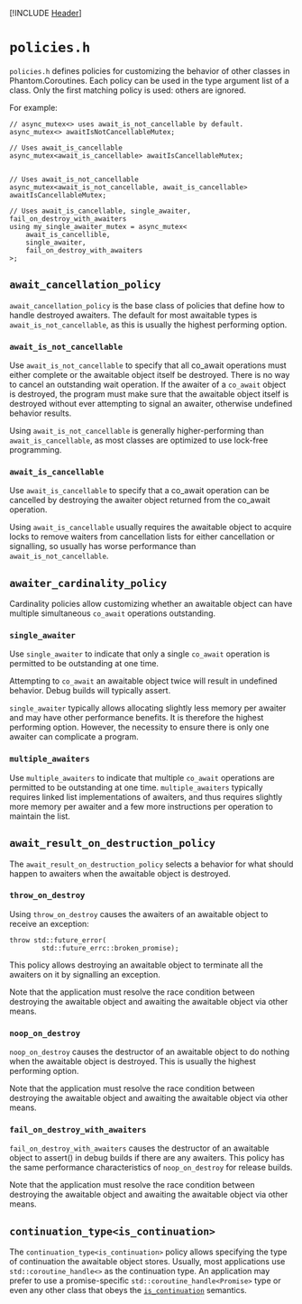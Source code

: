 [!INCLUDE [Header](header.md)]

# ```policies.h```

```policies.h``` defines policies for customizing the behavior of other classes
in Phantom.Coroutines. Each policy can be used in the type argument list of a class.
Only the first matching policy is used: others are ignored. 

For example:

```
// async_mutex<> uses await_is_not_cancellable by default.
async_mutex<> awaitIsNotCancellableMutex;

// Uses await_is_cancellable
async_mutex<await_is_cancellable> awaitIsCancellableMutex;


// Uses await_is_not_cancellable
async_mutex<await_is_not_cancellable, await_is_cancellable> awaitIsCancellableMutex;

// Uses await_is_cancellable, single_awaiter, fail_on_destroy_with_awaiters
using my_single_awaiter_mutex = async_mutex<
    await_is_cancellible,
    single_awaiter,
    fail_on_destroy_with_awaiters
>;
```

## ```await_cancellation_policy```

```await_cancellation_policy``` is the base class of policies that define
how to handle destroyed awaiters. The default for most awaitable types is
```await_is_not_cancellable```, as this is usually the highest performing
option. 

### ```await_is_not_cancellable```

Use ```await_is_not_cancellable``` to specify that all co_await operations must
either complete or the awaitable object itself be destroyed. There is no
way to cancel an outstanding wait operation. If the awaiter of a ```co_await```
object is destroyed, the program must make sure that the awaitable object
itself is destroyed without ever attempting to signal an awaiter, otherwise
undefined behavior results.  

Using ```await_is_not_cancellable``` is generally higher-performing than ```await_is_cancellable```,
as most classes are optimized to use lock-free programming.

### ```await_is_cancellable```

Use ```await_is_cancellable``` to specify that a co_await operation can be
cancelled by destroying the awaiter object returned from the co_await operation.

Using ```await_is_cancellable``` usually requires the awaitable object to acquire
locks to remove waiters from cancellation lists for either cancellation or
signalling, so usually has worse performance than ```await_is_not_cancellable```.

## ```awaiter_cardinality_policy```

Cardinality policies allow customizing whether an awaitable object can
have multiple simultaneous ```co_await``` operations outstanding. 

### ```single_awaiter```

Use ```single_awaiter``` to indicate that only a single ```co_await``` 
operation is permitted to be outstanding at one time.

Attempting to ```co_await``` an awaitable object twice will result in undefined
behavior. Debug builds will typically assert.

```single_awaiter``` typically allows allocating slightly less memory
per awaiter and may have other performance benefits. It is therefore the
highest performing option. However, the necessity to ensure there is only
one awaiter can complicate a program.

### ```multiple_awaiters```

Use ```multiple_awaiters``` to indicate that multiple ```co_await``` 
operations are permitted to be outstanding at one time. ```multiple_awaiters```
typically requires linked list implementations of awaiters, and thus requires
slightly more memory per awaiter and a few more instructions per operation
to maintain the list. 

## ```await_result_on_destruction_policy```

The ```await_result_on_destruction_policy``` selects a behavior for what should
happen to awaiters when the awaitable object is destroyed.

### ```throw_on_destroy```

Using ```throw_on_destroy``` causes the awaiters of an awaitable object to receive
an exception:

```
throw std::future_error(
		std::future_errc::broken_promise);
```

This policy allows destroying an awaitable object to terminate all the awaiters on it
by signalling an exception.

Note that the application must resolve the race condition between destroying the
awaitable object and awaiting the awaitable object via other means.

### ```noop_on_destroy```

```noop_on_destroy``` causes the destructor of an awaitable object to do nothing
when the awaitable object is destroyed. This is usually the highest performing
option.

Note that the application must resolve the race condition between destroying the
awaitable object and awaiting the awaitable object via other means.

### ```fail_on_destroy_with_awaiters```

```fail_on_destroy_with_awaiters``` causes the destructor of an awaitable object
to assert() in debug builds if there are any awaiters. This policy has the
same performance characteristics of ```noop_on_destroy``` for release builds.

Note that the application must resolve the race condition between destroying the
awaitable object and awaiting the awaitable object via other means.

## ```continuation_type<is_continuation>```

The ```continuation_type<is_continuation>``` policy allows specifying the type of continuation
the awaitable object stores. Usually, most applications use ```std::coroutine_handle<>```
as the continuation type. An application may prefer to use
a promise-specific ```std::coroutine_handle<Promise>``` type or even any other class that
obeys the [```is_continuation```](type_traits.md#is_continuation) semantics.

